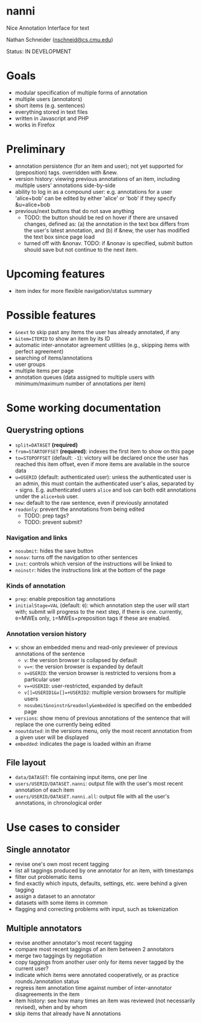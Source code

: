 nanni
=====

Nice Annotation Interface for text

Nathan Schneider (nschneid@cs.cmu.edu)

Status: IN DEVELOPMENT


# Goals

 * modular specification of multiple forms of annotation
 * multiple users (annotators)
 * short items (e.g. sentences)
 * everything stored in text files
 * written in Javascript and PHP
 * works in Firefox

# Preliminary

 * annotation persistence (for an item and user); not yet supported for 
   (preposition) tags. overridden with &new.
 * version history: viewing previous annotations of an item, including multiple 
   users' annotations side-by-side
 * ability to log in as a compound user: e.g. annotations for a user 'alice+bob' 
   can be edited by either 'alice' or 'bob' if they specify &u=alice+bob
 * previous/next buttons that do not save anything
     - TODO: the button should be red on hover if there are unsaved changes, 
       defined as: (a) the annotation in the text box differs from the user's 
       latest annotation, and (b) if &new, the user has modified the text box 
       since page load
     - turned off with &nonav. TODO: if &nonav is specified, submit button should 
       save but not continue to the next item.

# Upcoming features

 * item index for more flexible navigation/status summary

# Possible features

 * `&next` to skip past any items the user has already annotated, if any
 * `&item=ITEMID` to show an item by its ID
 * automatic inter-annotator agreement utilities (e.g., skipping items with perfect agreement)
 * searching of items/annotations
 * user groups
 * multiple items per page
 * annotation queues (data assigned to multiple users with minimum/maximum 
   number of annotations per item)


# Some working documentation

## Querystring options

  * `split=DATASET` **(required)**
  * `from=STARTOFFSET` **(required)**: indexes the first item to show on this page
  * `to=STOPOFFSET` (default: `-1`): victory will be declared once the user has 
    reached this item offset, even if more items are available in the source data
  * `u=USERID` (default: authenticated user): unless the authenticated user is an admin, 
    this must contain the authenticated user's alias, separated by `+` signs. E.g. 
    authenticated users `alice` and `bob` can both edit annotations under the 
    `alice+bob` user.
  * `new`: default to the raw sentence, even if previously annotated
  * `readonly`: prevent the annotations from being edited
      - TODO: prep tags?
      - TODO: prevent submit?
  
### Navigation and links

  * `nosubmit`: hides the save button
  * `nonav`: turns off the navigation to other sentences
  * `inst`: controls which version of the instructions will be linked to
  * `noinstr`: hides the instructions link at the bottom of the page

### Kinds of annotation

  * `prep`: enable preposition tag annotations
  * `initialStage=VAL` (default: `0`): which annotation step the user will start with; 
    submit will progress to the next step, if there is one. currently, `0`=MWEs only, 
    `1`=MWEs+preposition tags if these are enabled.

### Annotation version history

  * `v`: show an embedded menu and read-only previewer of previous annotations of the sentence
      - `v`: the version browser is collapsed by default
      - `v=+`: the version browser is expanded by default
      - `v=USERID`: the version browser is restricted to versions from a particular user
      - `v=+USERID`: user-restricted, expanded by default
      - `v[]=USERID1&v[]=+USERID2`: multiple version browsers for multiple users
      - `nosubmit&noinstr&readonly&embedded` is specified on the embedded page
  * `versions`: show menu of previous annotations of the sentence that will replace the 
    one currently being edited
  * `nooutdated`: in the versions menu, only the most recent annotation from a given 
    user will be displayed
  * `embedded`: indicates the page is loaded within an iframe

## File layout

  * `data/DATASET`: file containing input items, one per line
  * `users/USERID/DATASET.nanni`: output file with the user's most recent annotation of each item
  * `users/USERID/DATASET.nanni.all`: output file with all the user's annotations, in 
    chronological order

# Use cases to consider

## Single annotator

- revise one's own most recent tagging
- list all taggings produced by one annotator for an item, with timestamps
- filter out problematic items
- find exactly which inputs, defaults, settings, etc. were behind a given tagging
- assign a dataset to an annotator
- datasets with some items in common
- flagging and correcting problems with input, such as tokenization

## Multiple annotators

- revise another annotator's most recent tagging
- compare most recent taggings of an item between 2 annotators
- merge two taggings by negotiation
- copy taggings from another user only for items never tagged by the current user?
- indicate which items were annotated cooperatively, or as practice rounds./annotation status
- regress item annotation time against number of inter-annotator disagreements in the item
- item history: see how many times an item was reviewed (not necessarily revised), when and by whom
- skip items that already have N annotations

